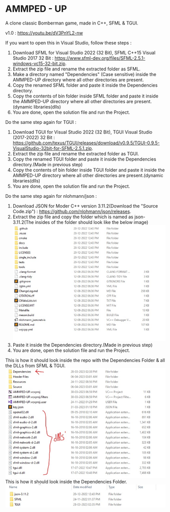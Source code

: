 # AMMPED - UP
A clone classic Bomberman game, made in C++, SFML & TGUI.

v1.0 : https://youtu.be/dV3PnYL2-nw

If you want to open this in Visual Studio, follow these steps :
1. Download SFML for Visual Studio 2022 (32 Bit), SFML C++15 Visual Studio 2017 32 Bit : https://www.sfml-dev.org/files/SFML-2.5.1-windows-vc15-32-bit.zip.
2. Extract the zip file and rename the extracted folder as SFML.
3. Make a directory named "Dependencies" (Case sensitive) inside the AMMPED-UP directory where all other directories are present.
4. Copy the renamed SFML folder and paste it inside the Dependencies directory.
5. Copy the contents of bin folder inside SFML folder and paste it inside the AMMPED-UP directory where all other directories are present.(dynamic libraries(dlls)
6. You are done, open the solution file and run the Project.

Do the same step again for TGUI :
1. Download TGUI for Visual Studio 2022 (32 Bit), TGUI Visual Studio (2017-2022) 32 Bit : https://github.com/texus/TGUI/releases/download/v0.9.5/TGUI-0.9.5-VisualStudio-32bit-for-SFML-2.5.1.zip.
2. Extract the zip file and rename the extracted folder as TGUI.
3. Copy the renamed TGUI folder and paste it inside the Dependencies directory.(Made in previous step)
4. Copy the contents of bin folder inside TGUI folder and paste it inside the AMMPED-UP directory where all other directories are present.(dynamic libraries(dlls)
5. You are done, open the solution file and run the Project.

Do the same step again for nlohmann/json :
1. Download JSON for Moder C++ version 3.11.2(Download the "Source Code.zip") : https://github.com/nlohmann/json/releases.
2. Extract the zip file and copy the folder which is named as json-3.11.2(The insides of the folder should look like the below image)
![output](https://github.com/abhayMore/AMMPED-UP/blob/master/ReadMeFiles/InsideJSON.jpg)
3. Paste it inside the Dependencies directory.(Made in previous step)
5. You are done, open the solution file and run the Project.

This is how it should look inside the repo with the Dependencies Folder & all the DLLs from SFML & TGUI.
![output](https://github.com/abhayMore/AMMPED-UP/blob/master/ReadMeFiles/Dependencies&Dlls.jpg)
This is how it should look inside the Dependencies Folder.
![output](https://github.com/abhayMore/AMMPED-UP/blob/master/ReadMeFiles/Content.jpg)
